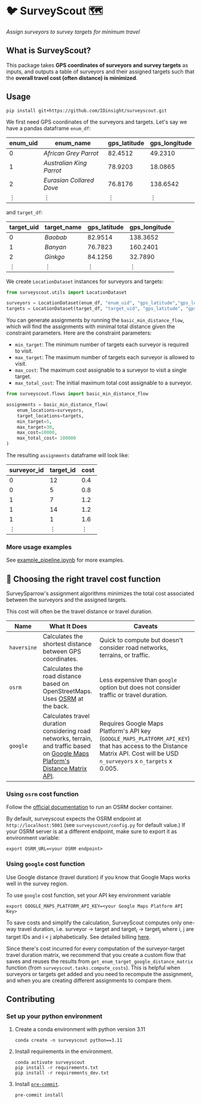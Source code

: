 # 🐦 SurveyScout 🗺️

_Assign surveyors to survey targets for minimum travel_

## What is SurveyScout?

This package takes **GPS coordinates of surveyors and survey targets** as inputs, and
outputs a table of surveyors and their assigned targets such that the **overall travel cost
(often distance) is minimized**.

## Usage

```shell
pip install git+https://github.com/IDinsight/surveyscout.git
```

We first need GPS coordinates of the surveyors and targets. Let's say we have
a pandas dataframe `enum_df`:

| enum_uid | enum_name                | gps_latitude | gps_longitude |
| -------- | ------------------------ | ------------ | ------------- |
| 0        | _African Grey Parrot_    | 82.4512      | 49.2310       |
| 1        | _Australian King Parrot_ | 78.9203      | 18.0865       |
| 2        | _Eurasian Collared Dove_ | 76.8176      | 138.6542      |
| ⋮        | ⋮                        | ⋮            | ⋮             |

and `target_df`:

| target_uid | target_name | gps_latitude | gps_longitude |
| ---------- | ----------- | ------------ | ------------- |
| 0          | _Baobab_    | 82.9514      | 138.3652      |
| 1          | _Banyan_    | 76.7823      | 160.2401      |
| 2          | _Ginkgo_    | 84.1256      | 32.7890       |
| ⋮          | ⋮           | ⋮            | ⋮             |

We create `LocationDataset` instances for surveyors and targets:

```python
from surveyscout.utils import LocationDataset

surveyors = LocationDataset(enum_df, "enum_uid", "gps_latitude","gps_longitude")
targets = LocationDataset(target_df, "target_uid", "gps_latitude", "gps_longitude")
```

You can generate assignments by running the `basic_min_distance_flow`, which will find
the assignments with minimal total distance given the constraint parameters. Here are
the constraint parameters:

- `min_target`: The minimum number of targets each surveyor is required to visit.
- `max_target`: The maximum number of targets each surveyor is allowed to visit.
- `max_cost`: The maximum cost assignable to a surveyor to visit a single target.
- `max_total_cost`: The initial maximum total cost assignable to a surveyor.

```python
from surveyscout.flows import basic_min_distance_flow

assignments = basic_min_distance_flow(
    enum_locations=surveyors,
    target_locations=targets,
    min_target=5,
    max_target=30,
    max_cost=10000,
    max_total_cost= 100000
)
```

The resulting `assignments` dataframe will look like:

| surveyor_id | target_id | cost |
| ----------- | --------- | ---- |
| 0           | 12        | 0.4  |
| 0           | 5         | 0.8  |
| 1           | 7         | 1.2  |
| 1           | 14        | 1.2  |
| 1           | 1         | 1.6  |
| ⋮           | ⋮         | ⋮    |

### More usage examples

See [example_pipeline.ipynb](https://github.com/IDinsight/surveyscout/tree/main/example_pipeline.ipynb) for more examples.

## 📏 Choosing the right travel cost function

SurveySparrow's assignment algorithms minimizes the total cost associated between the
surveyors and the assigned targets.

This cost will often be the travel distance or travel duration.

| Name        | What It Does                                                                                                                                                                                       | Caveats                                                                                                                                                                    |
| ----------- | -------------------------------------------------------------------------------------------------------------------------------------------------------------------------------------------------- | -------------------------------------------------------------------------------------------------------------------------------------------------------------------------- |
| `haversine` | Calculates the shortest distance between GPS coordinates.                                                                                                                                          | Quick to compute but doesn't consider road networks, terrains, or traffic.                                                                                                 |
| `osrm`      | Calculates the road distance based on OpenStreetMaps. Uses [OSRM](https://github.com/Project-OSRM/osrm-backend) at the back.                                                                       | Less expensive than `google` option but does not consider traffic or travel duration.                                                                                      |
| `google`    | Calculates travel duration considering road networks, terrain, and traffic based on [Google Maps Plaform's Distance Matrix API](https://developers.google.com/maps/documentation/distance-matrix). | Requires Google Maps Platform's API key (`GOOGLE_MAPS_PLATFORM_API_KEY`) that has access to the Distance Matrix API. Cost will be USD `n_surveyors` x `n_targets` x 0.005. |

### Using `osrm` cost function

Follow the [official
documentation](https://github.com/Project-OSRM/osrm-backend?tab=readme-ov-file#quick-start)
to run an OSRM docker container.

By default, surveyscout expects the OSRM endpoint at `http://localhost:5001` (see
`surveyscount/config.py` for default value.) If your OSRM server is at a different
endpoint, make sure to export it as environment variable:

```shell
export OSRM_URL=<your OSRM endpoint>
```

### Using `google` cost function

Use Google distance (travel duration) if you know that Google Maps works well in
the survey region.

To use `google` cost function, set your API key environment variable

```shell
export GOOGLE_MAPS_PLATFORM_API_KEY=<your Google Maps Platform API Key>
```

To save costs and simplify the calculation, SurveyScout computes only one-way
travel duration, i.e. surveyor -> target and target<sub>i</sub> ->
target<sub>j</sub> where i, j are target IDs and i < j alphabetically.
See detailed billing
[here](https://developers.google.com/maps/documentation/distance-matrix/usage-and-billing#other-usage-limits).

Since there's cost incurred for every computation of the surveyor-target travel
duration matrix, we recommend that you create a custom flow that saves and reuses the
results from `get_enum_target_google_distance_matrix` function (from
`surveyscout.tasks.compute_costs`). This is helpful when surveyors or targets get
added and you need to recompute the assignment, and when you are creating different assignments to compare them.

## Contributing

### Set up your python environment

1. Create a conda environment with python version 3.11

   ```shell
   conda create -n surveyscout python==3.11
   ```

2. Install requirements in the environment.

   ```shell
   conda activate surveyscout
   pip install -r requirements.txt
   pip install -r requirements_dev.txt
   ```

3. Install [`pre-commit`](https://pre-commit.com/).
   ```shell
   pre-commit install
   ```
